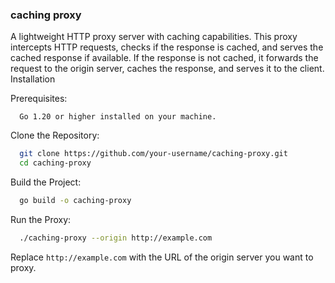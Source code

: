 ### caching proxy 

A lightweight HTTP proxy server with caching capabilities. This proxy intercepts HTTP requests, checks if the response is cached, and serves the cached response if available. If the response is not cached, it forwards the request to the origin server, caches the response, and serves it to the client.
Installation

  Prerequisites:
```
  Go 1.20 or higher installed on your machine.
```
  Clone the Repository:

```bash
  git clone https://github.com/your-username/caching-proxy.git
  cd caching-proxy
```
  Build the Project:

```bash
  go build -o caching-proxy
```
  Run the Proxy:

```bash
  ./caching-proxy --origin http://example.com
```
  Replace `http://example.com` with the URL of the origin server you want to proxy.

  

